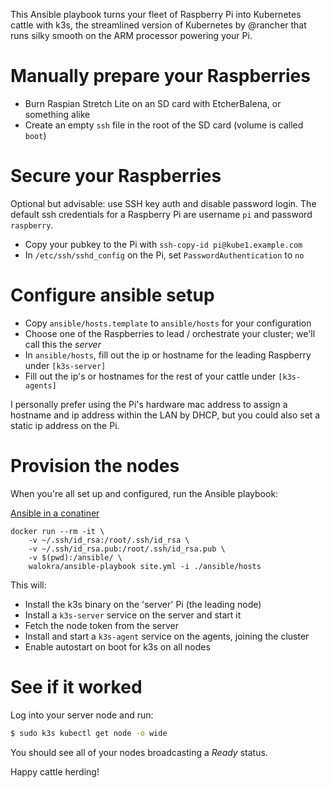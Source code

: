 This Ansible playbook turns your fleet of Raspberry Pi into Kubernetes cattle with k3s, the streamlined version of Kubernetes by @rancher that runs silky smooth on the ARM processor powering your Pi.

# Manually prepare your Raspberries
- Burn Raspian Stretch Lite on an SD card with EtcherBalena, or something alike
- Create an empty `ssh` file in the root of the SD card (volume is called `boot`)

# Secure your Raspberries
Optional but advisable: use SSH key auth and disable password login. 
The default ssh credentials for a Raspberry Pi are username `pi` and password `raspberry`.
- Copy your pubkey to the Pi with `ssh-copy-id pi@kube1.example.com`
- In `/etc/ssh/sshd_config` on the Pi, set `PasswordAuthentication` to `no`

# Configure ansible setup
- Copy `ansible/hosts.template` to `ansible/hosts` for your configuration
- Choose one of the Raspberries to lead / orchestrate your cluster; we'll call this the _server_
- In `ansible/hosts`, fill out the ip or hostname for the leading Raspberry under `[k3s-server]`
- Fill out the ip's or hostnames for the rest of your cattle under `[k3s-agents]`

I personally prefer using the Pi's hardware mac address to assign a hostname and ip address within the LAN by DHCP, but you could also set a static ip address on the Pi.

# Provision the nodes
When you're all set up and configured, run the Ansible playbook:

[Ansible in a conatiner](https://ruleoftech.com/2017/dockerizing-all-the-things-running-ansible-inside-docker-container)
```
docker run --rm -it \
    -v ~/.ssh/id_rsa:/root/.ssh/id_rsa \
    -v ~/.ssh/id_rsa.pub:/root/.ssh/id_rsa.pub \
    -v $(pwd):/ansible/ \
    walokra/ansible-playbook site.yml -i ./ansible/hosts
```


This will:
- Install the k3s binary on the 'server' Pi (the leading node)
- Install a `k3s-server` service on the server and start it
- Fetch the node token from the server
- Install and start a `k3s-agent` service on the agents, joining the cluster
- Enable autostart on boot for k3s on all nodes

# See if it worked
Log into your server node and run:
```bash
$ sudo k3s kubectl get node -o wide
```
You should see all of your nodes broadcasting a _Ready_ status.

Happy cattle herding!
